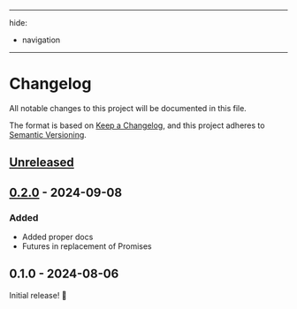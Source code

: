 * * *

hide:

- navigation

* * *

# Changelog

All notable changes to this project will be documented in this file.

The format is based on [Keep a Changelog](https://keepachangelog.com/en/1.1.0/),
and this project adheres to [Semantic Versioning](https://semver.org/spec/v2.0.0.html).

## [Unreleased]

## [0.2.0] - 2024-09-08

### Added

- Added proper docs
- Futures in replacement of Promises

## 0.1.0 - 2024-08-06

Initial release! 🥳

[unreleased]: https://github.com/luminlabsdev/net/compare/v0.2.0...HEAD
[0.2.0]: https://github.com/luminlabsdev/net/compare/d9cddb345d23b29687d678cd9939c14092570505...v0.2.0
